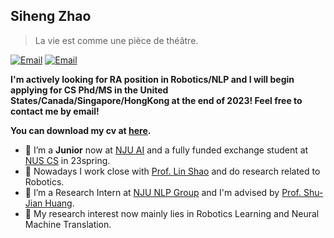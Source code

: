 </a>

## Siheng Zhao


> La vie est comme une pièce de théâtre.

[![Email](https://img.shields.io/badge/-zhaosh@smail.nju.edu.cn-911318?style=flat-square&logo=Mail.RU&logoColor=white&labelColor=c14438)](mailto:zhaosh@smail.nju.edu.cn)
[![Email](https://img.shields.io/badge/-zhaosiheng@u.nus.edu-911318?style=flat-square&logo=Mail.RU&logoColor=white&labelColor=c14438)](mailto:zhaosiheng@u.nus.edu)

**I'm actively looking for RA position in Robotics/NLP and I will begin applying for CS Phd/MS in the United States/Canada/Singapore/HongKong at the end of 2023! Feel free to contact me by email!**

**You can download my cv at [here](https://hilbert-johnson.github.io/files/cv.pdf).**

- 🔭 I’m a **Junior** now at [NJU AI](https://ai.nju.edu.cn) and a fully funded exchange student at [NUS CS](https://www.comp.nus.edu.sg/cs/) in 23spring.
- 🤩 Nowadays I work close with [Prof. Lin Shao](https://linsats.github.io/) and do research related to Robotics.
- 🌱 I’m a Research Intern at [NJU NLP Group](http://nlp.nju.edu.cn/homepage/) and I'm advised by [Prof. Shu-Jian Huang](http://nlp.nju.edu.cn/huangsj/).
- 🤔 My research interest now mainly lies in Robotics Learning and Neural Machine Translation.
